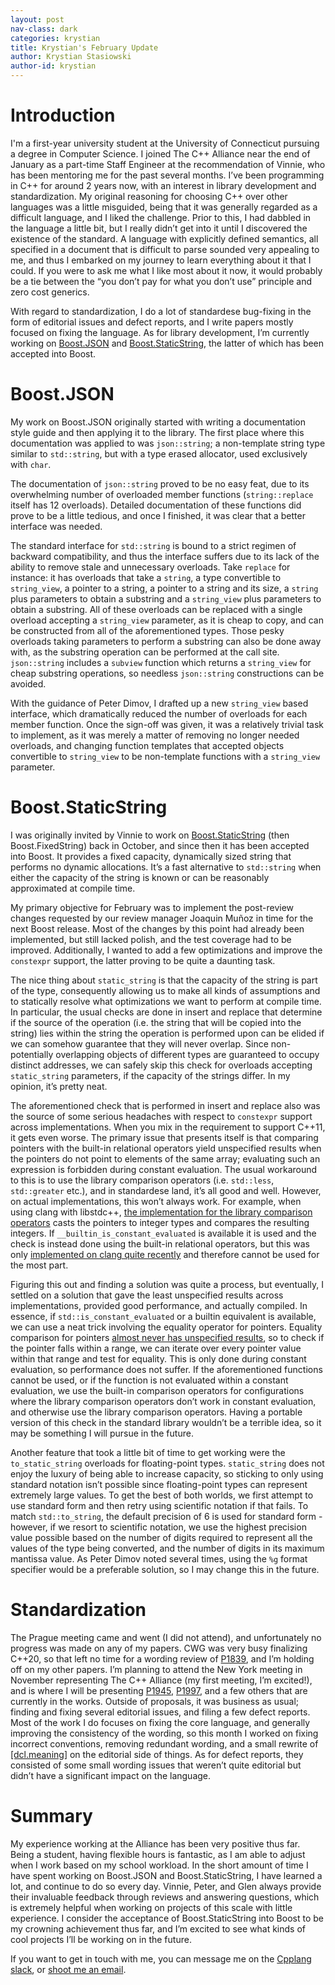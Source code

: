 ```yaml
---
layout: post
nav-class: dark
categories: krystian
title: Krystian's February Update
author: Krystian Stasiowski
author-id: krystian
---
```



# Introduction



I'm a first-year university student at the University of Connecticut pursuing a degree in Computer Science. I joined The C++ Alliance near the end of January as a part-time Staff Engineer at the recommendation of Vinnie, who has been mentoring me for the past several months. I’ve been programming in C++ for around 2 years now, with an interest in library development and standardization. My original reasoning for choosing C++ over other languages was a little misguided, being that it was generally regarded as a difficult language, and I liked the challenge. Prior to this, I had dabbled in the language a little bit, but I really didn’t get into it until I discovered the existence of the standard. A language with explicitly defined semantics, all specified in a document that is difficult to parse sounded very appealing to me, and thus I embarked on my journey to learn everything about it that I could. If you were to ask me what I like most about it now, it would probably be a tie between the “you don’t pay for what you don’t use” principle and zero cost generics.



With regard to standardization, I do a lot of standardese bug-fixing in the form of editorial issues and defect reports, and I write papers mostly focused on fixing the language. As for library development, I’m currently working on [Boost.JSON](https://github.com/vinniefalco/json) and [Boost.StaticString](https://github.com/boostorg/static_string), the latter of which has been accepted into Boost.



# Boost.JSON



My work on Boost.JSON originally started with writing a documentation style guide and then applying it to the library. The first place where this documentation was applied to was `json::string`; a non-template string type similar to `std::string`, but with a type erased allocator, used exclusively with `char`.



The documentation of `json::string` proved to be no easy feat, due to its overwhelming number of overloaded member functions (`string::replace` itself has 12 overloads). Detailed documentation of these functions did prove to be a little tedious, and once I finished, it was clear that a better interface was needed.



The standard interface for `std::string` is bound to a strict regimen of backward compatibility, and thus the interface suffers due to its lack of the ability to remove stale and unnecessary overloads. Take `replace` for instance: it has overloads that take a `string`, a type convertible to `string_view`, a pointer to a string, a pointer to a string and its size, a `string` plus parameters to obtain a substring and a `string_view` plus parameters to obtain a substring. All of these overloads can be replaced with a single overload accepting a `string_view` parameter, as it is cheap to copy, and can be constructed from all of the aforementioned types. Those pesky overloads taking parameters to perform a substring can also be done away with, as the substring operation can be performed at the call site. `json::string` includes a `subview` function which returns a `string_view` for cheap substring operations, so needless `json::string` constructions can be avoided.



With the guidance of Peter Dimov, I drafted up a new `string_view` based interface, which dramatically reduced the number of overloads for each member function. Once the sign-off was given, it was a relatively trivial task to implement, as it was merely a matter of removing no longer needed overloads, and changing function templates that accepted objects convertible to `string_view` to be non-template functions with a `string_view` parameter.




# Boost.StaticString



I was originally invited by Vinnie to work on [Boost.StaticString](https://github.com/boostorg/static_string) (then Boost.FixedString) back in October, and since then it has been accepted into Boost. It provides a fixed capacity, dynamically sized string that performs no dynamic allocations. It’s a fast alternative to `std::string` when either the capacity of the string is known or can be reasonably approximated at compile time.



My primary objective for February was to implement the post-review changes requested by our review manager Joaquin Muñoz in time for the next Boost release. Most of the changes by this point had already been implemented, but still lacked polish, and the test coverage had to be improved. Additionally, I wanted to add a few optimizations and improve the `constexpr` support, the latter proving to be quite a daunting task.



The nice thing about `static_string` is that the capacity of the string is part of the type, consequently allowing us to make all kinds of assumptions and to statically resolve what optimizations we want to perform at compile time. In particular, the usual checks are done in insert and replace that determine if the source of the operation (i.e. the string that will be copied into the string) lies within the string the operation is performed upon can be elided if we can somehow guarantee that they will never overlap. Since non-potentially overlapping objects of different types are guaranteed to occupy distinct addresses, we can safely skip this check for overloads accepting `static_string` parameters, if the capacity of the strings differ. In my opinion, it’s pretty neat.



The aforementioned check that is performed in insert and replace also was the source of some serious headaches with respect to `constexpr` support across implementations. When you mix in the requirement to support C++11, it gets even worse. The primary issue that presents itself is that comparing pointers with the built-in relational operators yield unspecified results when the pointers do not point to elements of the same array; evaluating such an expression is forbidden during constant evaluation. The usual workaround to this is to use the library comparison operators (i.e. `std::less`, `std::greater` etc.), and in standardese land, it’s all good and well. However, on actual implementations, this won’t always work. For example, when using clang with libstdc++, [the implementation for the library comparison operators](https://github.com/gcc-mirror/gcc/blob/master/libstdc++-v3/include/bits/stl_function.h#L443) casts the pointers to integer types and compares the resulting integers. If `__builtin_is_constant_evaluated` is available it is used and the check is instead done using the built-in relational operators, but this was only [implemented on clang quite recently](https://reviews.llvm.org/D55500) and therefore cannot be used for the most part.



Figuring this out and finding a solution was quite a process, but eventually, I settled on a solution that gave the least unspecified results across implementations, provided good performance, and actually compiled. In essence, if `std::is_constant_evaluated` or a builtin equivalent is available, we can use a neat trick involving the equality operator for pointers. Equality comparison for pointers [almost never has unspecified results](http://eel.is/c++draft/expr.eq#3), so to check if the pointer falls within a range, we can iterate over every pointer value within that range and test for equality. This is only done during constant evaluation, so performance does not suffer. If the aforementioned functions cannot be used, or if the function is not evaluated within a constant evaluation, we use the built-in comparison operators for configurations where the library comparison operators don’t work in constant evaluation, and otherwise use the library comparison operators. Having a portable version of this check in the standard library wouldn’t be a terrible idea, so it may be something I will pursue in the future.



Another feature that took a little bit of time to get working were the `to_static_string` overloads for floating-point types. `static_string` does not enjoy the luxury of being able to increase capacity, so sticking to only using standard notation isn’t possible since floating-point types can represent extremely large values. To get the best of both worlds, we first attempt to use standard form and then retry using scientific notation if that fails. To match `std::to_string`, the default precision of 6 is used for standard form - however, if we resort to scientific notation, we use the highest precision value possible based on the number of digits required to represent all the values of the type being converted, and the number of digits in its maximum mantissa value. As Peter Dimov noted several times, using the `%g` format specifier would be a preferable solution, so I may change this in the future.



# Standardization



The Prague meeting came and went (I did not attend), and unfortunately no progress was made on any of my papers. CWG was very busy finalizing C++20, so that left no time for a wording review of [P1839](http://wg21.link/p1839), and I’m holding off on my other papers. I’m planning to attend the New York meeting in November representing The C++ Alliance (my first meeting, I’m excited!), and is where I will be presenting [P1945](http://wg21.link/p1945), [P1997](http://wg21.link/p1997), and a few others that are currently in the works. Outside of proposals, it was business as usual; finding and fixing several editorial issues, and filing a few defect reports. Most of the work I do focuses on fixing the core language, and generally improving the consistency of the wording, so this month I worked on fixing incorrect conventions, removing redundant wording, and a small rewrite of [[dcl.meaning]](http://eel.is/c++draft/dcl.meaning) on the editorial side of things. As for defect reports, they consisted of some small wording issues that weren’t quite editorial but didn’t have a significant impact on the language.



# Summary



My experience working at the Alliance has been very positive thus far. Being a student, having flexible hours is fantastic, as I am able to adjust when I work based on my school workload. In the short amount of time I have spent working on Boost.JSON and Boost.StaticString, I have learned a lot, and continue to do so every day. Vinnie, Peter, and Glen always provide their invaluable feedback through reviews and answering questions, which is extremely helpful when working on projects of this scale with little experience. I consider the acceptance of Boost.StaticString into Boost to be my crowning achievement thus far, and I’m excited to see what kinds of cool projects I’ll be working on in the future.



If you want to get in touch with me, you can message me on the [Cpplang slack](http://slack.cpp.al/), or [shoot me an email](mailto:sdkrystian@gmail.com).